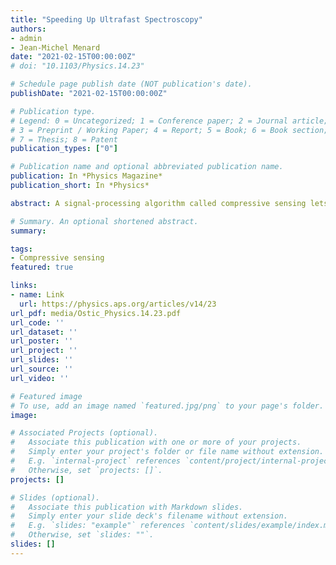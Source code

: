 ```yaml
---
title: "Speeding Up Ultrafast Spectroscopy"
authors:
- admin
- Jean-Michel Menard
date: "2021-02-15T00:00:00Z"
# doi: "10.1103/Physics.14.23"

# Schedule page publish date (NOT publication's date).
publishDate: "2021-02-15T00:00:00Z"

# Publication type.
# Legend: 0 = Uncategorized; 1 = Conference paper; 2 = Journal article;
# 3 = Preprint / Working Paper; 4 = Report; 5 = Book; 6 = Book section;
# 7 = Thesis; 8 = Patent
publication_types: ["0"]

# Publication name and optional abbreviated publication name.
publication: In *Physics Magazine*
publication_short: In *Physics*

abstract: A signal-processing algorithm called compressive sensing lets researchers characterize a sample with ultrafast spectroscopy using far fewer measurements than before. 

# Summary. An optional shortened abstract.
summary:

tags:
- Compressive sensing
featured: true

links:
- name: Link
  url: https://physics.aps.org/articles/v14/23
url_pdf: media/Ostic_Physics.14.23.pdf
url_code: ''
url_dataset: ''
url_poster: '' 
url_project: ''
url_slides: ''
url_source: ''
url_video: ''

# Featured image
# To use, add an image named `featured.jpg/png` to your page's folder. 
image:

# Associated Projects (optional).
#   Associate this publication with one or more of your projects.
#   Simply enter your project's folder or file name without extension.
#   E.g. `internal-project` references `content/project/internal-project/index.md`.
#   Otherwise, set `projects: []`.
projects: []

# Slides (optional).
#   Associate this publication with Markdown slides.
#   Simply enter your slide deck's filename without extension.
#   E.g. `slides: "example"` references `content/slides/example/index.md`.
#   Otherwise, set `slides: ""`.
slides: []
---
```





